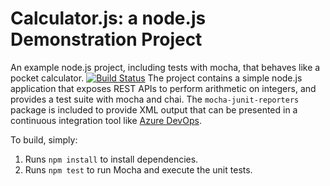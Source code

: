 Calculator.js: a node.js Demonstration Project
==============================================
An example node.js project, including tests with mocha, that behaves like
a pocket calculator.
[![Build Status](https://dev.azure.com/playground-almedinad/Integrating%20External%20Source%20Control%20with%20Azure%20Pipelines/_apis/build/status/almedinaMezit.calculator?branchName=master)](https://dev.azure.com/playground-almedinad/Integrating%20External%20Source%20Control%20with%20Azure%20Pipelines/_build/latest?definitionId=11&branchName=master)
The project contains a simple node.js application that exposes REST APIs
to perform arithmetic on integers, and provides a test suite with mocha
and chai.  The `mocha-junit-reporters` package is included to provide XML
output that can be presented in a continuous integration tool like
[Azure DevOps](https://azure.com/devops).

To build, simply:

1. Runs `npm install` to install dependencies.
2. Runs `npm test` to run Mocha and execute the unit tests.

